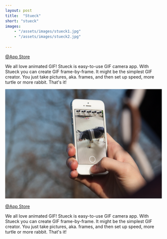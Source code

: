 ```yaml
---
layout: post
title:  "Stueck"
short: "stueck"
images: 
    - "/assets/images/stueck1.jpg"
    - "/assets/images/stueck2.jpg"

---
```

[@App Store](https://itunes.apple.com/tw/app/stueck-gif-camera/id1120576038?l=zh&mt=8)

We all love animated GIF! Stueck is easy-to-use GIF camera app. With Stueck you can create GIF frame-by-frame. It might be the simplest GIF creator. You just take pictures, aka. frames, and then set up speed, more turtle or more rabbit. That's it!

<!--more-->
![Gif it](/assets/images/stueck1.jpg)

[@App Store](https://itunes.apple.com/tw/app/stueck-gif-camera/id1120576038?l=zh&mt=8)

We all love animated GIF! Stueck is easy-to-use GIF camera app. With Stueck you can create GIF frame-by-frame. It might be the simplest GIF creator. You just take pictures, aka. frames, and then set up speed, more turtle or more rabbit. That's it!